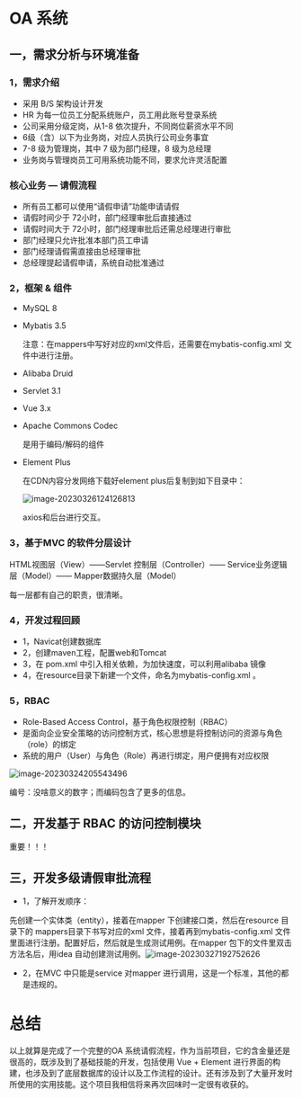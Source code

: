 # OA 系统

## 一，需求分析与环境准备

### 1，需求介绍

- 采用 B/S 架构设计开发
- HR 为每一位员工分配系统账户，员工用此账号登录系统
- 公司采用分级定岗，从1-8 依次提升，不同岗位薪资水平不同
- 6级（含）以下为业务岗，对应人员执行公司业务事宜
- 7-8 级为管理岗，其中 7 级为部门经理，8 级为总经理
- 业务岗与管理岗员工可用系统功能不同，要求允许灵活配置

### 核心业务 — 请假流程

- 所有员工都可以使用“请假申请”功能申请请假
- 请假时间少于 72小时，部门经理审批后直接通过
- 请假时间大于 72小时，部门经理审批后还需总经理进行审批
- 部门经理只允许批准本部门员工申请
- 部门经理请假需直接由总经理审批
- 总经理提起请假申请，系统自动批准通过

### 2，框架 & 组件

- MySQL 8

- Mybatis 3.5

  注意：在mappers中写好对应的xml文件后，还需要在mybatis-config.xml 文件中进行注册。

- Alibaba Druid

- Servlet 3.1

- Vue 3.x

- Apache Commons Codec 

  是用于编码/解码的组件

- Element Plus

  在CDN内容分发网络下载好element plus后复制到如下目录中：
  
  ![image-20230326124126813](http://fan.kuoqin.top/img/blogimage-20230326124126813.png)
  
  axios和后台进行交互。

### 3，基于MVC 的软件分层设计

HTML视图层（View）——Servlet 控制层（Controller）—— Service业务逻辑层（Model）—— Mapper数据持久层（Model）

每一层都有自己的职责，很清晰。

### 4，开发过程回顾

- 1，Navicat创建数据库
- 2，创建maven工程，配置web和Tomcat
- 3，在 pom.xml 中引入相关依赖，为加快速度，可以利用alibaba 镜像
- 4，在resource目录下新建一个文件，命名为mybatis-config.xml 。

### 5，RBAC

- Role-Based Access Control，基于角色权限控制（RBAC）
- 是面向企业安全策略的访问控制方式，核心思想是将控制访问的资源与角色（role）的绑定
- 系统的用户（User）与角色（Role）再进行绑定，用户便拥有对应权限

![image-20230324205543496](http://fan.kuoqin.top/img/blogimage-20230324205543496.png)

编号：没啥意义的数字；而编码包含了更多的信息。



## 二，开发基于 RBAC 的访问控制模块

重要！！！

## 三，开发多级请假审批流程

- 1，了解开发顺序：

先创建一个实体类（entity），接着在mapper 下创建接口类，然后在resource 目录下的 mappers目录下书写对应的xml 文件，接着再到mybatis-config.xml 文件里面进行注册。配置好后，然后就是生成测试用例。在mapper 包下的文件里双击方法名后，用idea 自动创建测试用例。![image-20230327192752626](http://fan.kuoqin.top/img/blogimage-20230327192752626.png)

- 2，在MVC 中只能是service 对mapper 进行调用，这是一个标准，其他的都是违规的。

# 总结

以上就算是完成了一个完整的OA 系统请假流程，作为当前项目，它的含金量还是很高的，既涉及到了基础技能的开发，包括使用 Vue + Element 进行界面的构建，也涉及到了底层数据库的设计以及工作流程的设计。还有涉及到了大量开发时所使用的实用技能。这个项目我相信将来再次回味时一定很有收获的。